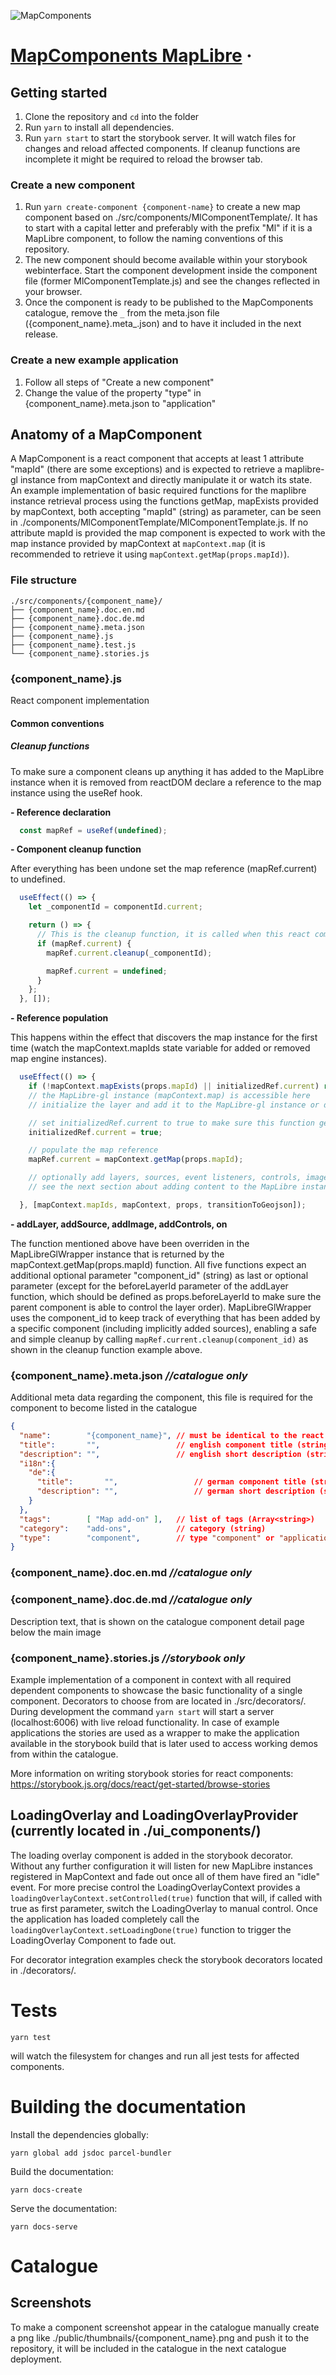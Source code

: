 ![MapComponents](https://avatars.githubusercontent.com/u/64851912)
# [MapComponents MapLibre](https://mapcomponents.org/) &middot;

## Getting started

1. Clone the repository and ```cd``` into the folder 
2. Run ```yarn``` to install all dependencies.
3. Run ```yarn start``` to start the storybook server. It will watch files for changes and reload affected components. If cleanup functions are incomplete it might be required to reload the browser tab.

### Create a new component

1. Run ```yarn create-component {component-name}``` to create a new map component based on ./src/components/MlComponentTemplate/. It has to start with a capital letter and preferably with the prefix "Ml" if it is a MapLibre component, to follow the naming conventions of this repository.
2. The new component should become available within your storybook webinterface. Start the component development inside the component file (former MlComponentTemplate.js) and see the changes reflected in your browser.
3. Once the component is ready to be published to the MapComponents catalogue, remove the ```_``` from the meta.json file ({component_name}.meta_.json) and to have it included in the next release.

### Create a new example application

1. Follow all steps of "Create a new component"
2. Change the value of the property "type" in {component_name}.meta.json to "application"

## Anatomy of a MapComponent

A MapComponent is a react component that accepts at least 1 attribute "mapId" (there are some exceptions) and is expected to retrieve a maplibre-gl instance from mapContext and directly manipulate it or watch its state. 
An example implementation of basic required functions for the maplibre instance retrieval process using the functions getMap, mapExists provided by mapContext, both accepting "mapId" (string) as parameter, can be seen in ./components/MlComponentTemplate/MlComponentTemplate.js. 
If no attribute mapId is provided the map component is expected to work with the map instance provided by mapContext at ```mapContext.map``` (it is recommended to retrieve it using ```mapContext.getMap(props.mapId)```).


### File structure

```
./src/components/{component_name}/
├── {component_name}.doc.en.md
├── {component_name}.doc.de.md
├── {component_name}.meta.json 
├── {component_name}.js 
├── {component_name}.test.js 
└── {component_name}.stories.js
```

### {component_name}.js

React component implementation

#### Common conventions

##### Cleanup functions

To make sure a component cleans up anything it has added to the MapLibre instance when it is removed from reactDOM declare a reference to the map instance using the useRef hook. 

**- Reference declaration**

```js
  const mapRef = useRef(undefined);
```

**- Component cleanup function**

After everything has been undone set the map reference (mapRef.current) to undefined.

```js
  useEffect(() => {
    let _componentId = componentId.current;

    return () => {
      // This is the cleanup function, it is called when this react component is removed from react-dom
      if (mapRef.current) {
        mapRef.current.cleanup(_componentId);

        mapRef.current = undefined;
      }
    };
  }, []);
```

**- Reference population**

This happens within the effect that discovers the map instance for the first time (watch the mapContext.mapIds state variable for added or removed map engine instances).

```js
  useEffect(() => {
    if (!mapContext.mapExists(props.mapId) || initializedRef.current) return;
    // the MapLibre-gl instance (mapContext.map) is accessible here
    // initialize the layer and add it to the MapLibre-gl instance or do something else with it

    // set initializedRef.current to true to make sure this function gets only called once
    initializedRef.current = true;

    // populate the map reference
    mapRef.current = mapContext.getMap(props.mapId);

    // optionally add layers, sources, event listeners, controls, images to the MapLibre instance that are required by this component
    // see the next section about adding content to the MapLibre instance

  }, [mapContext.mapIds, mapContext, props, transitionToGeojson]);
```

**- addLayer, addSource, addImage, addControls, on**

The function mentioned above have been overriden in the MapLibreGlWrapper instance that is returned by the mapContext.getMap(props.mapId) function. 
All five functions expect an additional optional parameter "component_id" (string) as last or optional parameter (except for the beforeLayerId parameter of the addLayer function, which should be defined as props.beforeLayerId to make sure the parent component is able to control the layer order).
MapLibreGlWrapper uses the component_id to keep track of everything that has been added by a specific component (including implicitly added sources), enabling a safe and simple cleanup by calling ```mapRef.current.cleanup(component_id)``` as shown in the cleanup function example above.

### {component_name}.meta.json *//catalogue only*

Additional meta data regarding the component, this file is required for the component to become listed in the catalogue

```json
{
  "name":        "{component_name}", // must be identical to the react component name (string)
  "title":       "",                 // english component title (string)
  "description": "",                 // english short description (string)
  "i18n":{
    "de":{
      "title":       "",                 // german component title (string)
      "description": "",                 // german short description (string)
    }
  },
  "tags":        [ "Map add-on" ],   // list of tags (Array<string>)
  "category":    "add-ons",          // category (string)
  "type":        "component",        // type "component" or "application" (string)
}
```

### {component_name}.doc.en.md *//catalogue only*
### {component_name}.doc.de.md *//catalogue only*

Description text, that is shown on the catalogue component detail page below the main image

### {component_name}.stories.js *//storybook only*

Example implementation of a component in context with all required dependent components to showcase the basic functionality of a single component. Decorators to choose from are located in ./src/decorators/. During development the command ```yarn start``` will start a server (localhost:6006) with live reload functionality. In case of example applications the stories are used as a wrapper to make the application available in the storybook build that is later used to access working demos from within the catalogue.

More information on writing storybook stories for react components: https://storybook.js.org/docs/react/get-started/browse-stories

## LoadingOverlay and LoadingOverlayProvider (currently located in ./ui_components/)

The loading overlay component is added in the storybook decorator.
Without any further configuration it will listen for new MapLibre instances registered in MapContext and fade out once all of them have fired an "idle" event. For more precise control the LoadingOverlayContext provides a ```loadingOverlayContext.setControlled(true)``` function that will, if called with true as first parameter, switch the LoadingOverlay to manual control. Once the application has loaded completely call the ```loadingOverlayContext.setLoadingDone(true)``` function to trigger the LoadingOverlay Component to fade out.

For decorator integration examples check the storybook decorators located in ./decorators/.

# Tests

```
yarn test
```

will watch the filesystem for changes and run all jest tests for affected components.


# Building the documentation

Install the dependencies globally:

```
yarn global add jsdoc parcel-bundler
```

Build the documentation:

```
yarn docs-create
```

Serve the documentation:

```
yarn docs-serve
```

# Catalogue

## Screenshots

To make a component screenshot appear in the catalogue manually create a png like ./public/thumbnails/{component_name}.png and push it to the repository, it will be included in the catalogue in the next catalogue deployment.